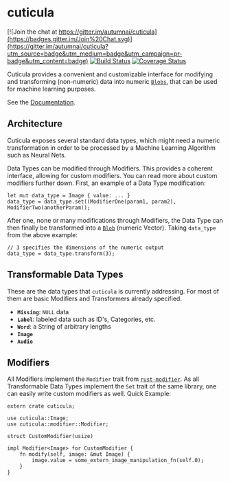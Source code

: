 # cuticula
[![Join the chat at https://gitter.im/autumnai/cuticula](https://badges.gitter.im/Join%20Chat.svg)](https://gitter.im/autumnai/cuticula?utm_source=badge&utm_medium=badge&utm_campaign=pr-badge&utm_content=badge) [![Build Status](https://travis-ci.org/autumnai/cuticula.svg?branch=master)](https://travis-ci.org/autumnai/cuticula) [![Coverage Status](https://coveralls.io/repos/autumnai/cuticula/badge.svg?branch=master&service=github)](https://coveralls.io/github/autumnai/cuticula?branch=master)

Cuticula provides a convenient and customizable interface for modifying and
transforming (non-numeric) data into numeric
[`Blobs`](https://github.com/autumnai/phloem), that can be used for machine
learning purposes.

See the [Documentation](http://autumnai.github.io/cuticula).

## Architecture

Cuticula exposes several standard data types, which might need a numeric
transformation in order to be processed by a Machine Learning Algorithm such as
Neural Nets.

Data Types can be modified through Modifiers. This provides a coherent interface,
allowing for custom modifiers. You can read more about custom modifiers further
down. First, an example of a Data Type modification:

```
let mut data_type = Image { value: ... }
data_type = data_type.set((ModifierOne(param1, param2), ModifierTwo(anotherParam));
```

After one, none or many modifications through Modifiers, the Data Type can then
finally be transformed into a [`Blob`](https://github.com/autumnai/phloem)
(numeric Vector). Taking `data_type` from the above example:

```
// 3 specifies the dimensions of the numeric output
data_type = data_type.transform(3);
```

## Transformable Data Types

These are the data types that `cuticula` is currently addressing. For most of
them are basic Modifiers and Transformers already specified.

- **`Missing`**: `NULL` data
- **`Label`**: labeled data such as ID's, Categories, etc.
- **`Word`**: a String of arbitrary lengths
- **`Image`**
- **`Audio`**

## Modifiers

All Modifiers implement the `Modifier` trait from
[`rust-modifier`](https://github.com/reem/rust-modifier). As all Transformable
Data Types implement the `Set` trait of the same library, one can easily write
custom modifiers as well. Quick Example:

```
extern crate cuticula;

use cuticula::Image;
use cuticula::modifier::Modifier;

struct CustomModifier(usize)

impl Modifier<Image> for CustomModifier {
    fn modify(self, image: &mut Image) {
        image.value = some_extern_image_manipulation_fn(self.0);
    }
}
```
